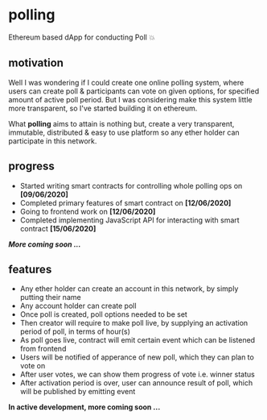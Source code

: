 # polling
Ethereum based dApp for conducting Poll :boom:

## motivation

Well I was wondering if I could create one online polling system, where users can create poll & participants can vote on given options, for specified amount of active poll period. But I was considering make this system little more transparent, so I've started building it on ethereum.

What **polling** aims to attain is nothing but, create a very transparent, immutable, distributed & easy to use platform so any ether holder can participate in this network.

## progress

- Started writing smart contracts for controlling whole polling ops on **[09/06/2020]**
- Completed primary features of smart contract on **[12/06/2020]**
- Going to frontend work on **[12/06/2020]**
- Completed implementing JavaScript API for interacting with smart contract **[15/06/2020]**

_**More coming soon ...**_

## features

- Any ether holder can create an account in this network, by simply putting their name
- Any account holder can create poll
- Once poll is created, poll options needed to be set
- Then creator will require to make poll live, by supplying an activation period of poll, in terms of hour(s)
- As poll goes live, contract will emit certain event which can be listened from frontend
- Users will be notified of apperance of new poll, which they can plan to vote on
- After user votes, we can show them progress of vote i.e. winner status
- After activation period is over, user can announce result of poll, which will be published by emitting event


**In active development, more coming soon ...**
